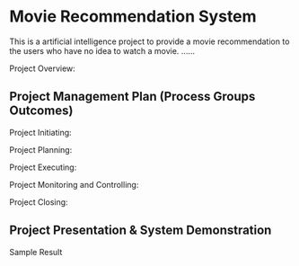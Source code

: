 # Movie Recommendation System
This is a artificial intelligence project to provide a movie recommendation to the users who have no idea to watch a movie. ...... 

Project Overview: 



## Project Management Plan (Process Groups Outcomes)



Project Initiating:


Project Planning:


Project Executing:


Project Monitoring and Controlling:


Project Closing:



## Project Presentation & System Demonstration

Sample Result
